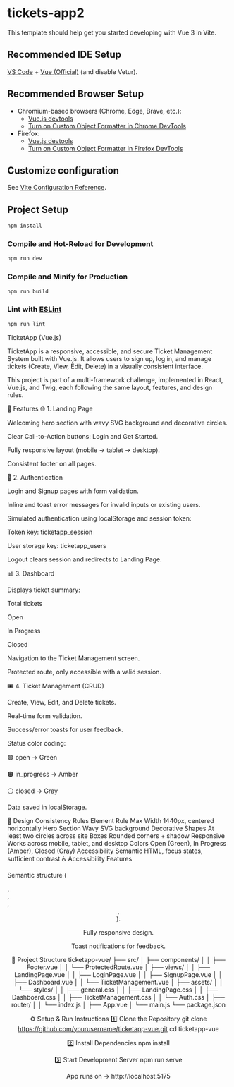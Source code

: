 # tickets-app2

This template should help get you started developing with Vue 3 in Vite.

## Recommended IDE Setup

[VS Code](https://code.visualstudio.com/) + [Vue (Official)](https://marketplace.visualstudio.com/items?itemName=Vue.volar) (and disable Vetur).

## Recommended Browser Setup

- Chromium-based browsers (Chrome, Edge, Brave, etc.):
  - [Vue.js devtools](https://chromewebstore.google.com/detail/vuejs-devtools/nhdogjmejiglipccpnnnanhbledajbpd) 
  - [Turn on Custom Object Formatter in Chrome DevTools](http://bit.ly/object-formatters)
- Firefox:
  - [Vue.js devtools](https://addons.mozilla.org/en-US/firefox/addon/vue-js-devtools/)
  - [Turn on Custom Object Formatter in Firefox DevTools](https://fxdx.dev/firefox-devtools-custom-object-formatters/)

## Customize configuration

See [Vite Configuration Reference](https://vite.dev/config/).

## Project Setup

```sh
npm install
```

### Compile and Hot-Reload for Development

```sh
npm run dev
```

### Compile and Minify for Production

```sh
npm run build
```

### Lint with [ESLint](https://eslint.org/)

```sh
npm run lint
```

TicketApp (Vue.js)

TicketApp is a responsive, accessible, and secure Ticket Management System built with Vue.js.
It allows users to sign up, log in, and manage tickets (Create, View, Edit, Delete) in a visually consistent interface.

This project is part of a multi-framework challenge, implemented in React, Vue.js, and Twig, each following the same layout, features, and design rules.

🧱 Features
🌐 1. Landing Page

Welcoming hero section with wavy SVG background and decorative circles.

Clear Call-to-Action buttons: Login and Get Started.

Fully responsive layout (mobile → tablet → desktop).

Consistent footer on all pages.

🔐 2. Authentication

Login and Signup pages with form validation.

Inline and toast error messages for invalid inputs or existing users.

Simulated authentication using localStorage and session token:

Token key: ticketapp_session

User storage key: ticketapp_users

Logout clears session and redirects to Landing Page.

📊 3. Dashboard

Displays ticket summary:

Total tickets

Open

In Progress

Closed

Navigation to the Ticket Management screen.

Protected route, only accessible with a valid session.

🎟 4. Ticket Management (CRUD)

Create, View, Edit, and Delete tickets.

Real-time form validation.

Success/error toasts for user feedback.

Status color coding:

🟢 open → Green

🟠 in_progress → Amber

⚪ closed → Gray

Data saved in localStorage.

🎨 Design Consistency Rules
Element	Rule
Max Width	1440px, centered horizontally
Hero Section	Wavy SVG background
Decorative Shapes	At least two circles across site
Boxes	Rounded corners + shadow
Responsive	Works across mobile, tablet, and desktop
Colors	Open (Green), In Progress (Amber), Closed (Gray)
Accessibility	Semantic HTML, focus states, sufficient contrast
♿ Accessibility Features

Semantic structure (<main>, <section>, <article>, <header>, <footer>).

Fully responsive design.

Toast notifications for feedback.

🧩 Project Structure
ticketapp-vue/
├── src/
│   ├── components/
│   │   ├── Footer.vue
│   │   └── ProtectedRoute.vue
│   ├── views/
│   │   ├── LandingPage.vue
│   │   ├── LoginPage.vue
│   │   ├── SignupPage.vue
│   │   ├── Dashboard.vue
│   │   └── TicketManagement.vue
│   ├── assets/
│   │   └── styles/
│   │       ├── general.css
│   │       ├── LandingPage.css
│   │       ├── Dashboard.css
│   │       ├── TicketManagement.css
│   │       └── Auth.css
│   ├── router/
│   │   └── index.js
│   ├── App.vue
│   └── main.js
└── package.json

⚙️ Setup & Run Instructions
1️⃣ Clone the Repository
git clone https://github.com/yourusername/ticketapp-vue.git
cd ticketapp-vue

2️⃣ Install Dependencies
npm install

3️⃣ Start Development Server
npm run serve


App runs on → http://localhost:5175
